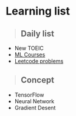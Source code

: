 # **Learning list**

> ## Daily list
* New TOEIC
* [ML Courses](https://speech.ee.ntu.edu.tw/~tlkagk/courses_ML19.html)
* [Leetcode problems](https://leetcode.com/problemset/all/)

> ## Concept
* TensorFlow
* Neural Network
* Gradient Desent
